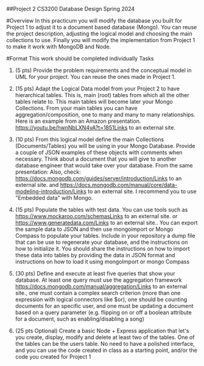 ##Project 2
CS3200 Database Design Spring 2024

#Overview
In this practicum you will modify the database you built for Project 1 to adjust it to a document based database (Mongo). You can reuse the project description, adjusting the logical model and choosing the main collections to use. Finally you will modify the implementation from Project 1 to make it work with MongoDB and Node.

#Format
This work should be completed individually
Tasks
1. (5 pts) Provide the problem requirements and the conceptual model in UML for your project. You can reuse the ones made in Project 1.
   
2. (15 pts) Adapt the Logical Data model from your Project 2 to have hierarchical tables. This is, main (root) tables from which all the other tables relate to. This main tables will become later your Mongo Collections. From your main tables you can have aggregation/composition, one to many and many to many relationships.
Here is an example from an Amazon presentation.
https://youtu.be/hwnNbLXN4vA?t=1851Links to an external site.


3. (10 pts) From this logical model define the main Collections (Documents/Tables) you will be using in your Mongo Database. Provide a couple of JSON examples of these objects with comments when necessary. Think about a document that you will give to another database engineer that would take over your database. From the same presentation:
Also, check: https://docs.mongodb.com/guides/server/introduction/Links to an external site.
and https://docs.mongodb.com/manual/core/data-modeling-introduction/Links to an external site. I recommend you to use "Embedded data" with Mongo.

4. (15 pts) Populate the tables with test data. You can use tools such as https://www.mockaroo.com/schemasLinks to an external site. or  https://www.generatedata.com/Links to an external site.. You can export the sample data to JSON and then use mongoimport or Mongo Compass to populate your tables. Include in your repository a dump file that can be use to regenerate your database, and the instructions on how to initialize it. You should share the instructions on how to import these data into tables by providing the data in JSON format and instructions on how to load it using mongoImport or mongo Compass

5. (30 pts) Define and execute at least five queries that show your database. At least one query must use the aggregation framework https://docs.mongodb.com/manual/aggregation/Links to an external site., one must contain a complex search criterion (more than one expression with logical connectors like $or), one should be counting documents for an specific user, and one must be updating a document based on a query parameter (e.g. flipping on or off a boolean attribute for a document, such as enabling/disabling a song)

6. (25 pts Optional) Create a basic Node + Express application that let's you create, display, modify and delete at least two of the tables. One of the tables can be the users table. No need to have a polished interface, and you can use the code created in class as a starting point, and/or the code you created for Project 1
